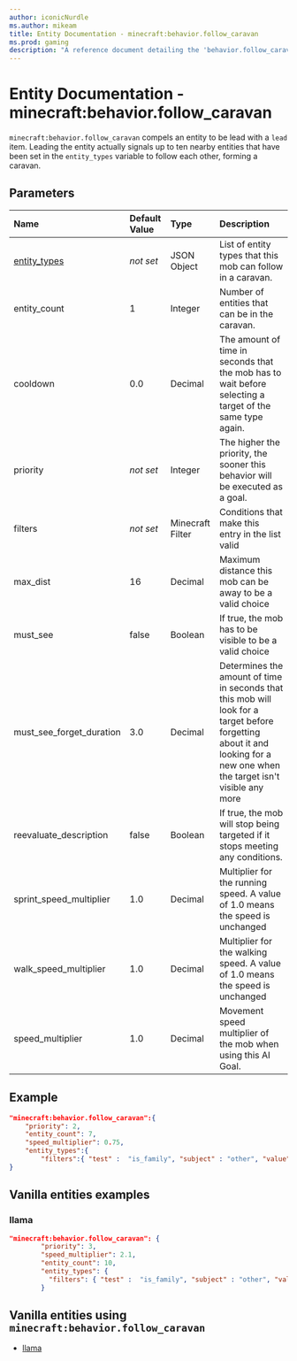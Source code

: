 ```yaml
---
author: iconicNurdle
ms.author: mikeam
title: Entity Documentation - minecraft:behavior.follow_caravan
ms.prod: gaming
description: "A reference document detailing the 'behavior.follow_caravan' entity goal"
---
```


# Entity Documentation - minecraft:behavior.follow_caravan

`minecraft:behavior.follow_caravan` compels an entity to be lead with a `lead` item. Leading the entity actually signals up to ten nearby entities that have been set in the `entity_types` variable to follow each other, forming a caravan.

## Parameters

|Name |Default Value  |Type  |Description  |
|:----------|:----------|:----------|:----------|
|[entity_types](../Definitions/NestedTables/entity_types.md)|*not set* | JSON Object| List of entity types that this mob can follow in a caravan.|
|entity_count| 1| Integer| Number of entities that can be in the caravan. |
|cooldown | 0.0 | Decimal |The amount of time in seconds that the mob has to wait before selecting a target of the same type again. |
|priority|*not set*|Integer|The higher the priority, the sooner this behavior will be executed as a goal.|
|filters|*not set*| Minecraft Filter| Conditions that make this entry in the list valid |
|max_dist| 16| Decimal| Maximum distance this mob can be away to be a valid choice |
|must_see| false| Boolean| If true, the mob has to be visible to be a valid choice |
|must_see_forget_duration| 3.0| Decimal| Determines the amount of time in seconds that this mob will look for a target before forgetting about it and looking for a new one when the target isn't visible any more |
|reevaluate_description| false| Boolean| If true, the mob will stop being targeted if it stops meeting any conditions. |
|sprint_speed_multiplier| 1.0| Decimal| Multiplier for the running speed. A value of 1.0 means the speed is unchanged |
|walk_speed_multiplier| 1.0| Decimal| Multiplier for the walking speed. A value of 1.0 means the speed is unchanged |
|speed_multiplier| 1.0| Decimal| Movement speed multiplier of the mob when using this AI Goal. |

## Example

```json
"minecraft:behavior.follow_caravan":{
    "priority": 2,
    "entity_count": 7,
    "speed_multiplier": 0.75,
    "entity_types":{
        "filters":{ "test" :  "is_family", "subject" : "other", "value" :  "wolf"}}
}
```

## Vanilla entities examples

### llama

```json
"minecraft:behavior.follow_caravan": {
        "priority": 3,
        "speed_multiplier": 2.1,
        "entity_count": 10,
        "entity_types": {
          "filters": { "test" :  "is_family", "subject" : "other", "value" :  "llama"}
        }
```

## Vanilla entities using `minecraft:behavior.follow_caravan`

- [llama](../../../../Source/VanillaBehaviorPack_Snippets/entities/llama.md)
